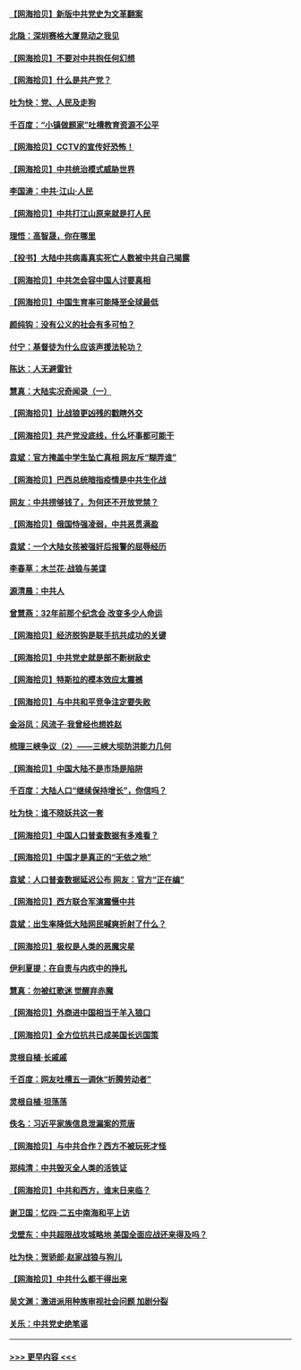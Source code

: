#### [【网海拾贝】新版中共党史为文革翻案](../pages/nsc993/n12967526.md?t=05221652) 
#### [北隐：深圳赛格大厦晃动之我见](../pages/nsc993/n12967393.md?t=05221652) 
#### [【网海拾贝】不要对中共抱任何幻想](../pages/nsc993/n12965222.md?t=05221652) 
#### [【网海拾贝】什么是共产党？](../pages/nsc993/n12962781.md?t=05221652) 
#### [吐为快：党、人民及走狗](../pages/nsc993/n12962747.md?t=05221652) 
#### [千百度：“小镇做题家”吐槽教育资源不公平](../pages/nsc993/n12962705.md?t=05221652) 
#### [【网海拾贝】CCTV的宣传好恐怖！](../pages/nsc993/n12959984.md?t=05221652) 
#### [【网海拾贝】中共统治模式威胁世界](../pages/nsc993/n12957622.md?t=05221652) 
#### [李国涛：中共‧江山‧人民](../pages/nsc993/n12957502.md?t=05221652) 
#### [【网海拾贝】中共打江山原来就是打人民](../pages/nsc993/n12954345.md?t=05221652) 
#### [理悟：高智晟，你在哪里](../pages/nsc993/n12953115.md?t=05221652) 
#### [【投书】大陆中共病毒真实死亡人数被中共自己揭露](../pages/nsc993/n12953050.md?t=05221652) 
#### [【网海拾贝】中共怎会容中国人讨要真相](../pages/nsc993/n12952161.md?t=05221652) 
#### [【网海拾贝】中国生育率可能降至全球最低](../pages/nsc993/n12948793.md?t=05221652) 
#### [颜纯钩：没有公义的社会有多可怕？](../pages/nsc993/n12947626.md?t=05221652) 
#### [付宁：基督徒为什么应该声援法轮功？](../pages/nsc993/n12947233.md?t=05221652) 
#### [陈达：人无避雷针](../pages/nsc993/n12947098.md?t=05221652) 
#### [慧真：大陆实况奇闻录（一）](../pages/nsc993/n12945811.md?t=05221652) 
#### [【网海拾贝】比战狼更凶残的戳瞎外交](../pages/nsc993/n12945717.md?t=05221652) 
#### [【网海拾贝】共产党没底线，什么坏事都可能干](../pages/nsc993/n12942090.md?t=05221652) 
#### [袁斌：官方掩盖中学生坠亡真相 网友斥“糊弄谁”](../pages/nsc993/n12942029.md?t=05221652) 
#### [【网海拾贝】巴西总统暗指疫情是中共生化战](../pages/nsc993/n12938999.md?t=05221652) 
#### [网友：中共捞够钱了，为何还不开放党禁？](../pages/nsc993/n12938952.md?t=05221652) 
#### [【网海拾贝】俄国恃强凌弱，中共恶贯满盈](../pages/nsc993/n12936626.md?t=05221652) 
#### [袁斌：一个大陆女孩被强奸后报警的屈辱经历](../pages/nsc993/n12936547.md?t=05221652) 
#### [李春草：木兰花·战狼与美谍](../pages/nsc993/n12935995.md?t=05221652) 
#### [源清晨：中共人](../pages/nsc993/n12935589.md?t=05221652) 
#### [曾慧燕：32年前那个纪念会 改变多少人命运](../pages/nsc993/n12934233.md?t=05221652) 
#### [【网海拾贝】经济脱钩是联手抗共成功的关键](../pages/nsc993/n12934176.md?t=05221652) 
#### [【网海拾贝】中共党史就是部不断树敌史](../pages/nsc993/n12932844.md?t=05221652) 
#### [【网海拾贝】特斯拉的模本效应太震撼](../pages/nsc993/n12925626.md?t=05221652) 
#### [【网海拾贝】与中共和平竞争注定要失败](../pages/nsc993/n12923326.md?t=05221652) 
#### [金浴凤：风流子‧我曾经也想姓赵](../pages/nsc993/n12920911.md?t=05221652) 
#### [梳理三峡争议（2）——三峡大坝防洪能力几何](../pages/nsc993/n12920173.md?t=05221652) 
#### [【网海拾贝】中国大陆不是市场是陷阱](../pages/nsc993/n12920143.md?t=05221652) 
#### [千百度：大陆人口“继续保持增长”，你信吗？](../pages/nsc993/n12918946.md?t=05221652) 
#### [吐为快：谁不晓妖共这一套](../pages/nsc993/n12918941.md?t=05221652) 
#### [【网海拾贝】中国人口普查数据有多难看？](../pages/nsc993/n12917822.md?t=05221652) 
#### [【网海拾贝】中国才是真正的“无依之地”](../pages/nsc993/n12915845.md?t=05221652) 
#### [袁斌：人口普查数据延迟公布 网友：官方“正在编”](../pages/nsc993/n12915748.md?t=05221652) 
#### [【网海拾贝】西方联合军演震慑中共](../pages/nsc993/n12913466.md?t=05221652) 
#### [袁斌：出生率降低大陆网民喊爽折射了什么？](../pages/nsc993/n12913365.md?t=05221652) 
#### [【网海拾贝】极权是人类的恶魔灾星](../pages/nsc993/n12910697.md?t=05221652) 
#### [伊利夏提：在自责与内疚中的挣扎](../pages/nsc993/n12910493.md?t=05221652) 
#### [慧真：勿被红歌迷 觉醒弃赤魔](../pages/nsc993/n12910485.md?t=05221652) 
#### [【网海拾贝】外商进中国相当于羊入狼口](../pages/nsc993/n12908274.md?t=05221652) 
#### [【网海拾贝】全方位抗共已成美国长远国策](../pages/nsc993/n12906878.md?t=05221652) 
#### [灵根自植‧长戚戚](../pages/nsc993/n12905585.md?t=05221652) 
#### [千百度：网友吐槽五一调休“折腾劳动者”](../pages/nsc993/n12905934.md?t=05221652) 
#### [灵根自植‧坦荡荡](../pages/nsc993/n12905562.md?t=05221652) 
#### [佚名：习近平家族信息泄漏案的荒唐](../pages/nsc993/n12904705.md?t=05221652) 
#### [【网海拾贝】与中共合作？西方不被玩死才怪](../pages/nsc993/n12903873.md?t=05221652) 
#### [郑纯清：中共毁灭全人类的活铁证](../pages/nsc993/n12903785.md?t=05221652) 
#### [【网海拾贝】中共和西方，谁末日来临？](../pages/nsc993/n12903482.md?t=05221652) 
#### [谢卫国：忆四‧二五中南海和平上访](../pages/nsc993/n12902192.md?t=05221652) 
#### [戈壁东：中共超限战攻城略地 美国全面应战还来得及吗？](../pages/nsc993/n12902297.md?t=05221652) 
#### [吐为快：贺骄郎‧赵家战狼与狗儿](../pages/nsc993/n12902280.md?t=05221652) 
#### [【网海拾贝】中共什么都干得出来](../pages/nsc993/n12897500.md?t=05221652) 
#### [吴文渊：激进派用种族审视社会问题 加剧分裂](../pages/nsc993/n12893881.md?t=05221652) 
#### [关乐：中共党史绝笔谣](../pages/nsc993/n12897270.md?t=05221652) 

----
#### [ >>> 更早内容 <<< ](../indexes/nsc993-earlier.md)
